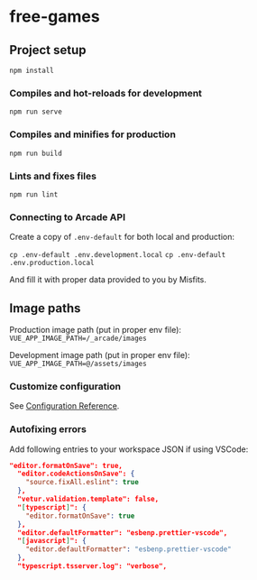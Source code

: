 # free-games

## Project setup

```
npm install
```

### Compiles and hot-reloads for development

```
npm run serve
```

### Compiles and minifies for production

```
npm run build
```

### Lints and fixes files

```
npm run lint
```

### Connecting to Arcade API

Create a copy of `.env-default` for both local and production:

`cp .env-default .env.development.local`
`cp .env-default .env.production.local`

And fill it with proper data provided to you by Misfits.

## Image paths

Production image path (put in proper env file):
`VUE_APP_IMAGE_PATH=/_arcade/images`

Development image path (put in proper env file):
`VUE_APP_IMAGE_PATH=@/assets/images`

### Customize configuration

See [Configuration Reference](https://cli.vuejs.org/config/).

### Autofixing errors

Add following entries to your workspace JSON if using VSCode:

```json
"editor.formatOnSave": true,
  "editor.codeActionsOnSave": {
    "source.fixAll.eslint": true
  },
  "vetur.validation.template": false,
  "[typescript]": {
    "editor.formatOnSave": true
  },
  "editor.defaultFormatter": "esbenp.prettier-vscode",
  "[javascript]": {
    "editor.defaultFormatter": "esbenp.prettier-vscode"
  },
  "typescript.tsserver.log": "verbose",
```
